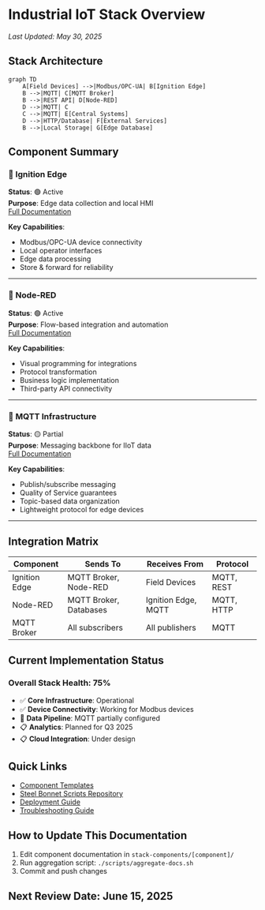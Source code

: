 # Industrial IoT Stack Overview

*Last Updated: May 30, 2025*

## Stack Architecture

```mermaid
graph TD
    A[Field Devices] -->|Modbus/OPC-UA| B[Ignition Edge]
    B -->|MQTT| C[MQTT Broker]
    B -->|REST API| D[Node-RED]
    D -->|MQTT| C
    C -->|MQTT| E[Central Systems]
    D -->|HTTP/Database| F[External Services]
    B -->|Local Storage| G[Edge Database]
```

## Component Summary

### 🔧 Ignition Edge
**Status**: 🟢 Active  
**Purpose**: Edge data collection and local HMI  
[Full Documentation](./stack-components/ignition-edge/README.md)

**Key Capabilities**:
- Modbus/OPC-UA device connectivity
- Local operator interfaces
- Edge data processing
- Store & forward for reliability

---

### 🔴 Node-RED
**Status**: 🟢 Active  
**Purpose**: Flow-based integration and automation  
[Full Documentation](./stack-components/node-red/README.md)

**Key Capabilities**:
- Visual programming for integrations
- Protocol transformation
- Business logic implementation
- Third-party API connectivity

---

### 📡 MQTT Infrastructure
**Status**: 🟡 Partial  
**Purpose**: Messaging backbone for IIoT data  
[Full Documentation](./stack-components/mqtt/README.md)

**Key Capabilities**:
- Publish/subscribe messaging
- Quality of Service guarantees
- Topic-based data organization
- Lightweight protocol for edge devices

---

## Integration Matrix

| Component | Sends To | Receives From | Protocol |
|-----------|----------|---------------|----------|
| Ignition Edge | MQTT Broker, Node-RED | Field Devices | MQTT, REST |
| Node-RED | MQTT Broker, Databases | Ignition Edge, MQTT | MQTT, HTTP |
| MQTT Broker | All subscribers | All publishers | MQTT |

## Current Implementation Status

### Overall Stack Health: 75%

- ✅ **Core Infrastructure**: Operational
- ✅ **Device Connectivity**: Working for Modbus devices
- 🚧 **Data Pipeline**: MQTT partially configured
- 📋 **Analytics**: Planned for Q3 2025
- 📋 **Cloud Integration**: Under design

## Quick Links

- [Component Templates](./templates/component-template.md)
- [Steel Bonnet Scripts Repository](https://github.com/yourusername/steel-bonnet)
- [Deployment Guide](./docs/deployment.md)
- [Troubleshooting Guide](./docs/troubleshooting.md)

## How to Update This Documentation

1. Edit component documentation in `stack-components/[component]/`
2. Run aggregation script: `./scripts/aggregate-docs.sh`
3. Commit and push changes

## Next Review Date: June 15, 2025